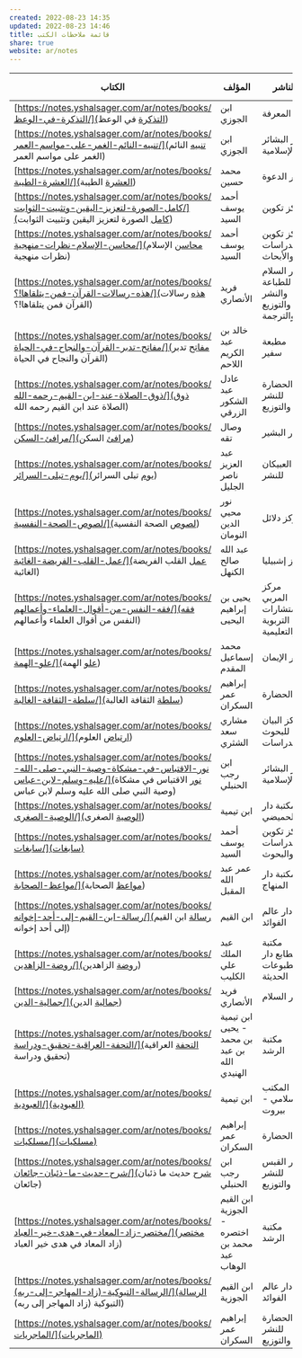 ```yaml
---  
created: 2022-08-23 14:35  
updated: 2022-08-23 14:46  
title: قائمة ملاحظات الكتب  
share: true  
website: ar/notes  
---  
```

  
| الكتاب                                                                                                                                                                      | المؤلف                                        | الناشر                                      | سنة-النشر | الصفحات | التسميات             | تاريخ-القراءة |  
| --------------------------------------------------------------------------------------------------------------------------------------------------------------------------- | --------------------------------------------- | ------------------------------------------- | --------- | ------- | -------------------- | ------------- |  
| [https://notes.yshalsager.com/ar/notes/books/التذكرة-في-الوعظ/](التذكرة في الوعظ)                                                                                           | ابن الجوزي                                    | دار المعرفة                                 | 1986      | 295     | #\كتاب_قائمة_القراءة  | 2022-07-25    |  
| [https://notes.yshalsager.com/ar/notes/books/تنبيه-النائم-الغمر-على-مواسم-العمر/](تنبيه النائم الغمر على مواسم العمر)                                                       | ابن الجوزي                                    | دار البشائر اﻹسلامية                        | 2004      | 80      | #\كتاب_قائمة_القراءة  | 2022-06-14    |  
| [https://notes.yshalsager.com/ar/notes/books/العشرة-الطيبة/](العشرة الطيبة)                                                                                                 | محمد حسين                                     | دار الدعوة                                  | 2003      | 417     | #\كتاب_الزواج         | 2022-05-31    |  
| [https://notes.yshalsager.com/ar/notes/books/كامل-الصورة-لتعزيز-اليقين-وتثبيت-الثوابت/](كامل الصورة لتعزيز اليقين وتثبيت الثوابت)                                           | أحمد يوسف السيد                               | مركز تكوين                                  | 2015      | 168     | #\كتاب_البناء_المنهجي | 2022-05-26    |  
| [https://notes.yshalsager.com/ar/notes/books/محاسن-الإسلام-نظرات-منهجية/](محاسن الإسلام نظرات منهجية)                                                                       | أحمد يوسف السيد                               | مركز تكوين للدراسات والأبحاث                | \-        | 61      | \-                   | 2022-05-18    |  
| [https://notes.yshalsager.com/ar/notes/books/هذه-رسالات-القرآن-فمن-يتلقاها!؟/](هذه رسالات القرآن فمن يتلقاها!؟)                                                             | فريد الأنصاري                                 | دار السلام للطباعة والنشر والتوزيع والترجمة | 2010      | 108     | \                    | 2022-03-31    |  
| [https://notes.yshalsager.com/ar/notes/books/مفاتح-تدبر-القرآن-والنجاح-في-الحياة/](مفاتح تدبر القرآن والنجاح في الحياة)                                                     | خالد بن عبد الكريم اللاحم                     | مطبعة سفير                                  | 2007      | 120     | #\كتاب_قائمة_القراءة  | 2022-03-30    |  
| [https://notes.yshalsager.com/ar/notes/books/ذوق-الصلاة-عند-ابن-القيم-رحمه-الله/](ذوق الصلاة عند ابن القيم رحمه الله)                                                       | عادل عبد الشكور الزرقي                        | دار الحضارة للنشر والتوزيع                  | 2009      | 96      | \-                   | 2022-03-24    |  
| [https://notes.yshalsager.com/ar/notes/books/مرافئ-السكن/](مرافئ السكن)                                                                                                     | وصال تقه                                      | دار البشير                                  | 2016      | 272     | #\كتاب_الزواج         | 2022-03-05    |  
| [https://notes.yshalsager.com/ar/notes/books/يوم-تبلى-السرائر/](يوم تبلى السرائر)                                                                                           | عبد العزيز ناصر الجليل                        | العبيكان للنشر                              | 2013      | 239     | #\كتاب_قائمة_القراءة  | 2022-03-03    |  
| [https://notes.yshalsager.com/ar/notes/books/لصوص-الصحة-النفسية/](لصوص الصحة النفسية)                                                                                       | نور محيي الدين النومان                        | مركز دلائل                                  | 2022      | 179     | \-                   | 2022-02-08    |  
| [https://notes.yshalsager.com/ar/notes/books/عمل-القلب-الفريضة-الغائبة/](عمل القلب الفريضة الغائبة)                                                                         | عبد الله صالح الكنهل                          | كنوز إشبيليا                                | 2014      | 125     | #\كتاب_قائمة_القراءة  | 2022-02-03    |  
| [https://notes.yshalsager.com/ar/notes/books/فقه-النفس-من-أقوال-العلماء-وأعمالهم/](فقه النفس من أقوال العلماء وأعمالهم)                                                     | يحيى بن إبراهيم اليحيى                        | مركز المربي للاستشارات التربوية والتعليمية  | 2016      | 445     | #\كتاب_قائمة_القراءة  | 2022-01-22    |  
| [https://notes.yshalsager.com/ar/notes/books/علو-الهمة/](علو الهمة)                                                                                                         | محمد إسماعيل المقدم                           | دار الإيمان                                 | 2004      | 424     | #\كتاب_ومضات          | 2022-01-22    |  
| [https://notes.yshalsager.com/ar/notes/books/سلطة-الثقافة-الغالبة/](سلطة الثقافة الغالبة)                                                                                   | إبراهيم عمر السكران                           | دار الحضارة                                 | 2014      | 248     | #\كتاب_البناء_المنهجي | 2022-01-13    |  
| [https://notes.yshalsager.com/ar/notes/books/ارتياض-العلوم/](ارتياض العلوم)                                                                                                 | مشاري سعد الشثري                              | مركز البيان للبحوث والدراسات                | 2016      | 258     | #\كتاب_البناء_المنهجي | 2021-12-09    |  
| [https://notes.yshalsager.com/ar/notes/books/نور-الاقتباس-في-مشكاة-وصية-النبي-صلى-الله-عليه-وسلم-لابن-عباس/](نور الاقتباس في مشكاة وصية النبي صلى الله عليه وسلم لابن عباس) | ابن رجب الحنبلي                               | دار البشائر الإسلامية                       | 2003      | 160     | #\كتاب_قائمة_القراءة  | 2021-11-25    |  
| [https://notes.yshalsager.com/ar/notes/books/الوصية-الصغرى/](الوصية الصغرى)                                                                                                 | ابن تيمية                                     | مكتبة دار الحميضي                           | 1996      | 64      | #\كتاب_البناء_المنهجي | 2021-11-23    |  
| [https://notes.yshalsager.com/ar/notes/books/سابغات/](سابغات)                                                                                                               | أحمد يوسف السيد                               | مركز تكوين للدراسات والبحوث                 | 2015      | 176     | #\كتاب_البناء_المنهجي | 2021-11-18    |  
| [https://notes.yshalsager.com/ar/notes/books/مواعظ-الصحابة/](مواعظ الصحابة)                                                                                                 | عمر عبد الله المقبل                           | مكتبة دار المنهاج                           | 2014      | 287     | #\كتاب_قائمة_القراءة  | 2021-10-31    |  
| [https://notes.yshalsager.com/ar/notes/books/رسالة-ابن-القيم-إلى-أحد-إخوانه/](رسالة ابن القيم إلى أحد إخوانه)                                                               | ابن القيم                                     | دار عالم الفوائد                            | \-        | 74      | #\كتاب_قائمة_القراءة  | 2021-10-11    |  
| [https://notes.yshalsager.com/ar/notes/books/روضة-الزاهدين/](روضة الزاهدين)                                                                                                 | عبد الملك علي الكليب                          | مكتبة ومطابع دار المطبوعات الحديثة          | 1984      | 112     | #\كتاب_قائمة_القراءة  | 2021-09-29    |  
| [https://notes.yshalsager.com/ar/notes/books/جمالية-الدين/](جمالية الدين)                                                                                                   | فريد الأنصاري                                 | دار السلام                                  | 2009      | 164     | #\كتاب_البناء_المنهجي | 2021-09-26    |  
| [https://notes.yshalsager.com/ar/notes/books/التحفة-العراقية-تحقيق-ودراسة/](التحفة العراقية تحقيق ودراسة)                                                                   | ابن تيمية - يحيى بن محمد بن عبد الله الهنيدي  | مكتبة الرشد                                 | 2000      | 558     | #\كتاب_قائمة_القراءة  | 2021-09-21    |  
| [https://notes.yshalsager.com/ar/notes/books/العبودية/](العبودية)                                                                                                           | ابن تيمية                                     | المكتب الإسلامي - بيروت                     | 2005      | 174     | #\كتاب_قائمة_القراءة  | 2021-08-19    |  
| [https://notes.yshalsager.com/ar/notes/books/مسلكيات/](مسلكيات)                                                                                                             | إبراهيم عمر السكران                           | دار الحضارة                                 | 2014      | 187     | #\كتاب_البناء_المنهجي | 2021-08-17    |  
| [https://notes.yshalsager.com/ar/notes/books/شرح-حديث-ما-ذئبان-جائعان/](شرح حديث ما ذئبان جائعان)                                                                           | ابن رجب الحنبلي                               | دار القبس للنشر والتوزيع                    | 2013      | 87      | #\كتاب_قائمة_القراءة  | 2021-08-09    |  
| [https://notes.yshalsager.com/ar/notes/books/مختصر-زاد-المعاد-في-هدى-خير-العباد/](مختصر زاد المعاد في هدى خير العباد)                                                       | ابن القيم الجوزية - اختصره محمد بن عبد الوهاب | مكتبة الرشد                                 | 2008      | 291     | \-                   | 2021-08-07    |  
| [https://notes.yshalsager.com/ar/notes/books/الرسالة-التبوكية-(زاد-المهاجر-إلى-ربه)/](الرسالة التبوكية (زاد المهاجر إلى ربه))                                               | ابن القيم الجوزية                             | دار عالم الفوائد                            | 1995      | 116     | #\كتاب_قائمة_القراءة  | 2021-08-04    |  
| [https://notes.yshalsager.com/ar/notes/books/الماجريات/](الماجريات)                                                                                                         | إبراهيم عمر السكران                           | دار الحضارة للنشر والتوزيع                  | 2015      | 344     | \-                   | 2021-07-10    |  
  
